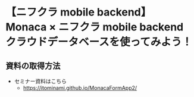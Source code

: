 # 【ニフクラ mobile backend】<br>Monaca × ニフクラ mobile backend<br>クラウドデータベースを使ってみよう！
## 資料の取得方法
* セミナー資料はこちら
  * https://itominami.github.io/MonacaFormApp2/
  
